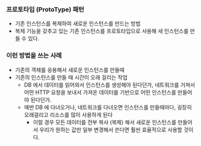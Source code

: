 ### 프로토타입 (ProtoType) 패턴
- 기존 인스턴스를 복제하여 새로운 인스턴스를 만드는 방법
- 복제 기능을 갖추고 있는 기존 인스턴스를 프로토타입으로 사용해 새 인스턴스를 만들 수 있다.

### 이런 방법을 쓰는 사례
- 기존의 객체를 응용해서 새로운 인스턴스를 만들때
- 기존의 인스턴스를 만들 때 시간이 오래 걸리는 작업
  - DB 에서 데이터를 읽어와서 인스턴스를 생성해야 된다던가, 네트워크를 거쳐서 어떤 HTTP 요청을 보내서 가져온 데이터를 기반으로 어떤 인스턴스를 만들어야 된다던가.
  - 매번 DB 에 다녀오거나, 네트워크를 다녀오면 인스턴스를 만들때마다, 굉장히 오래걸리고 리소스를 많이 사용하게 된다
    - 이럴 경우 모든 데이터를 전부 복사 (복제) 해서 새로운 인스턴스를 만들어서 우리가 원하는 값만 일부 변경해서 쓴다면 훨씬 효율적으로 사용할 것이다.
